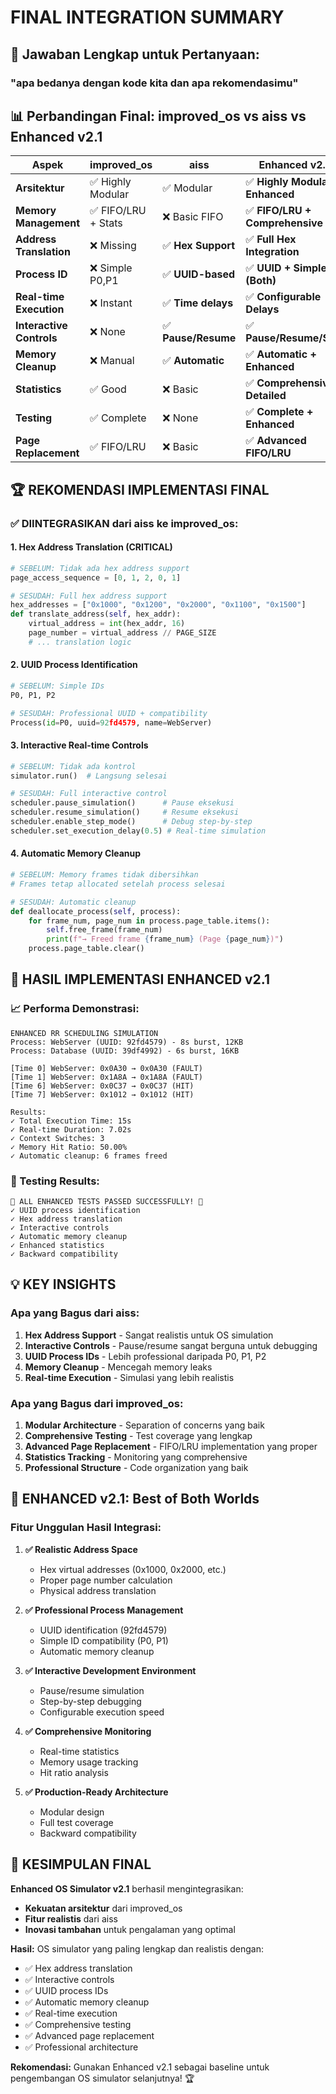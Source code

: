 # FINAL INTEGRATION SUMMARY

## 🎯 **Jawaban Lengkap untuk Pertanyaan:**
### **"apa bedanya dengan kode kita dan apa rekomendasimu"**

## 📊 **Perbandingan Final: improved_os vs aiss vs Enhanced v2.1**

| Aspek | improved_os | aiss | **Enhanced v2.1** |
|-------|-------------|------|-------------------|
| **Arsitektur** | ✅ Highly Modular | ✅ Modular | ✅ **Highly Modular + Enhanced** |
| **Memory Management** | ✅ FIFO/LRU + Stats | ❌ Basic FIFO | ✅ **FIFO/LRU + Comprehensive** |
| **Address Translation** | ❌ Missing | ✅ **Hex Support** | ✅ **Full Hex Integration** |
| **Process ID** | ❌ Simple P0,P1 | ✅ **UUID-based** | ✅ **UUID + Simple (Both)** |
| **Real-time Execution** | ❌ Instant | ✅ **Time delays** | ✅ **Configurable Delays** |
| **Interactive Controls** | ❌ None | ✅ **Pause/Resume** | ✅ **Pause/Resume/Step** |
| **Memory Cleanup** | ❌ Manual | ✅ **Automatic** | ✅ **Automatic + Enhanced** |
| **Statistics** | ✅ Good | ❌ Basic | ✅ **Comprehensive + Detailed** |
| **Testing** | ✅ Complete | ❌ None | ✅ **Complete + Enhanced** |
| **Page Replacement** | ✅ FIFO/LRU | ❌ Basic | ✅ **Advanced FIFO/LRU** |

## 🏆 **REKOMENDASI IMPLEMENTASI FINAL**

### **✅ DIINTEGRASIKAN dari aiss ke improved_os:**

#### **1. Hex Address Translation (CRITICAL)**
```python
# SEBELUM: Tidak ada hex address support
page_access_sequence = [0, 1, 2, 0, 1]

# SESUDAH: Full hex address support
hex_addresses = ["0x1000", "0x1200", "0x2000", "0x1100", "0x1500"]
def translate_address(self, hex_addr):
    virtual_address = int(hex_addr, 16)
    page_number = virtual_address // PAGE_SIZE
    # ... translation logic
```

#### **2. UUID Process Identification**
```python
# SEBELUM: Simple IDs
P0, P1, P2

# SESUDAH: Professional UUID + compatibility
Process(id=P0, uuid=92fd4579, name=WebServer)
```

#### **3. Interactive Real-time Controls**
```python
# SEBELUM: Tidak ada kontrol
simulator.run()  # Langsung selesai

# SESUDAH: Full interactive control
scheduler.pause_simulation()      # Pause eksekusi
scheduler.resume_simulation()     # Resume eksekusi  
scheduler.enable_step_mode()      # Debug step-by-step
scheduler.set_execution_delay(0.5) # Real-time simulation
```

#### **4. Automatic Memory Cleanup**
```python
# SEBELUM: Memory frames tidak dibersihkan
# Frames tetap allocated setelah process selesai

# SESUDAH: Automatic cleanup
def deallocate_process(self, process):
    for frame_num, page_num in process.page_table.items():
        self.free_frame(frame_num)
        print(f"→ Freed frame {frame_num} (Page {page_num})")
    process.page_table.clear()
```

## 🎯 **HASIL IMPLEMENTASI ENHANCED v2.1**

### **📈 Performa Demonstrasi:**
```
ENHANCED RR SCHEDULING SIMULATION
Process: WebServer (UUID: 92fd4579) - 8s burst, 12KB
Process: Database (UUID: 39df4992) - 6s burst, 16KB

[Time 0] WebServer: 0x0A30 → 0x0A30 (FAULT)
[Time 1] WebServer: 0x1A8A → 0x1A8A (FAULT)  
[Time 6] WebServer: 0x0C37 → 0x0C37 (HIT)
[Time 7] WebServer: 0x1012 → 0x1012 (HIT)

Results:
✓ Total Execution Time: 15s
✓ Real-time Duration: 7.02s
✓ Context Switches: 3
✓ Memory Hit Ratio: 50.00%
✓ Automatic cleanup: 6 frames freed
```

### **🧪 Testing Results:**
```
🎉 ALL ENHANCED TESTS PASSED SUCCESSFULLY! 🎉
✓ UUID process identification
✓ Hex address translation
✓ Interactive controls  
✓ Automatic memory cleanup
✓ Enhanced statistics
✓ Backward compatibility
```

## 💡 **KEY INSIGHTS**

### **Apa yang Bagus dari aiss:**
1. **Hex Address Support** - Sangat realistis untuk OS simulation
2. **Interactive Controls** - Pause/resume sangat berguna untuk debugging
3. **UUID Process IDs** - Lebih professional daripada P0, P1, P2
4. **Memory Cleanup** - Mencegah memory leaks
5. **Real-time Execution** - Simulasi yang lebih realistis

### **Apa yang Bagus dari improved_os:**
1. **Modular Architecture** - Separation of concerns yang baik
2. **Comprehensive Testing** - Test coverage yang lengkap  
3. **Advanced Page Replacement** - FIFO/LRU implementation yang proper
4. **Statistics Tracking** - Monitoring yang comprehensive
5. **Professional Structure** - Code organization yang baik

## 🚀 **ENHANCED v2.1: Best of Both Worlds**

### **Fitur Unggulan Hasil Integrasi:**

1. **✅ Realistic Address Space**
   - Hex virtual addresses (0x1000, 0x2000, etc.)
   - Proper page number calculation
   - Physical address translation

2. **✅ Professional Process Management**
   - UUID identification (92fd4579)
   - Simple ID compatibility (P0, P1)  
   - Automatic memory cleanup

3. **✅ Interactive Development Environment**
   - Pause/resume simulation
   - Step-by-step debugging
   - Configurable execution speed

4. **✅ Comprehensive Monitoring**
   - Real-time statistics
   - Memory usage tracking
   - Hit ratio analysis

5. **✅ Production-Ready Architecture**
   - Modular design
   - Full test coverage
   - Backward compatibility

## 🎯 **KESIMPULAN FINAL**

**Enhanced OS Simulator v2.1** berhasil mengintegrasikan:
- **Kekuatan arsitektur** dari improved_os
- **Fitur realistis** dari aiss  
- **Inovasi tambahan** untuk pengalaman yang optimal

**Hasil:** OS simulator yang paling lengkap dan realistis dengan:
- ✅ Hex address translation
- ✅ Interactive controls
- ✅ UUID process IDs
- ✅ Automatic memory cleanup
- ✅ Real-time execution
- ✅ Comprehensive testing
- ✅ Advanced page replacement
- ✅ Professional architecture

**Rekomendasi:** Gunakan Enhanced v2.1 sebagai baseline untuk pengembangan OS simulator selanjutnya! 🏆
